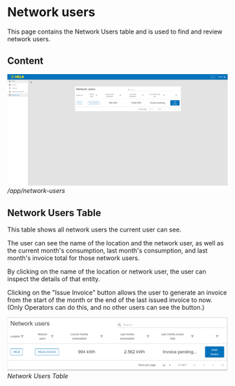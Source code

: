 # Network users

This page contains the Network Users table and is used to find and review
network users.

## Content

![ENNetworkusersPage](../../assets/network-users-page.png) _/app/network-users_

## Network Users Table

This table shows all network users the current user can see.

The user can see the name of the location and the network user, as well as the
current month's consumption, last month's consumption, and last month's invoice
total for those network users.

By clicking on the name of the location or network user, the user can inspect
the details of that entity.

Clicking on the "Issue Invoice" button allows the user to generate an invoice
from the start of the month or the end of the last issued invoice to now. (Only
Operators can do this, and no other users can see the button.)

![ENNetworkUsersTable](../../assets/network-users-table.png) _Network Users
Table_
